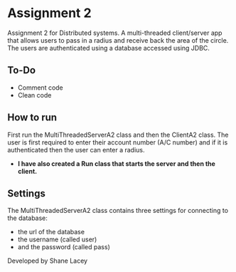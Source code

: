 # Assignment 2
Assignment 2 for Distributed systems. A multi-threaded client/server app that allows users to pass in a radius and receive back the area of the circle. The users are authenticated using a database accessed using JDBC.

## To-Do
- Comment code
- Clean code

## How to run
First run the MultiThreadedServerA2 class and then the ClientA2 class. The user is first required to enter their account number (A/C number) and if it is authenticated then the user can enter a radius.
- __I have also created a Run class that starts the server and then the client.__

## Settings
The MultiThreadedServerA2 class contains three settings for connecting to the database:
- the url of the database
- the username (called user)
- and the password (called pass)

Developed by Shane Lacey